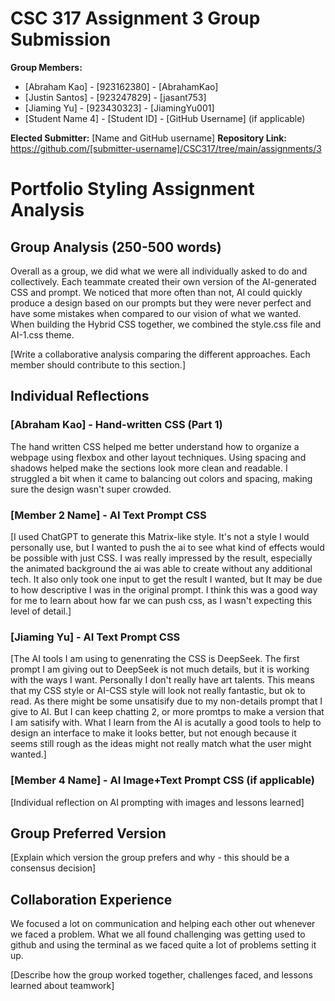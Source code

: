 # CSC 317 Assignment 3 Group Submission

**Group Members:**
- [Abraham Kao] - [923162380] - [AbrahamKao]
- [Justin Santos] - [923247829] - [jasant753]
- [Jiaming Yu] - [923430323] - [JiamingYu001]
- [Student Name 4] - [Student ID] - [GitHub Username] (if applicable)

**Elected Submitter:** [Name and GitHub username]
**Repository Link:** https://github.com/[submitter-username]/CSC317/tree/main/assignments/3

# Portfolio Styling Assignment Analysis

## Group Analysis (250-500 words)
Overall as a group, we did what we were all individually asked to do and collectively. Each teammate created their own version of the AI-generated CSS and prompt. We noticed that more often than not, AI could quickly produce a design based on our prompts but they were never perfect and have some mistakes when compared to our vision of what we wanted. When building the Hybrid CSS together, we combined the style.css file and AI-1.css theme.

[Write a collaborative analysis comparing the different approaches. Each member should contribute to this section.]

## Individual Reflections

### [Abraham Kao] - Hand-written CSS (Part 1)
The hand written CSS helped me better understand how to organize a webpage using flexbox and other layout techniques. Using spacing and shadows helped make the sections look more clean and readable.
I struggled a bit when it came to balancing out colors and spacing, making sure the design wasn't super crowded.

### [Member 2 Name] - AI Text Prompt CSS
[I used ChatGPT to generate this Matrix-like style. It's not a style I would personally use, but I wanted to push the ai
to see what kind of effects would be possible with just CSS. I was really impressed by the result, especially the
animated background the ai was able to create without any additional tech. It also only took one input to get the result
I wanted, but It may be due to how descriptive I was in the original prompt. I think this was a good way for me to learn
about how far we can push css, as I wasn't expecting this level of detail.]

### [Jiaming Yu] - AI Text Prompt CSS
[The AI tools I am using to genenrating the CSS is DeepSeek. The first prompt I am giving out to DeepSeek is not much details, but it is working with the ways I want. Personally I don't really have art talents. This means that my CSS style or AI-CSS style will look not really fantastic, but ok to read. As there might be some unsatisify due to my non-details prompt that I give to AI. But I can keep chatting 2, or more promtps to make a version that I am satisify with. What I learn from the AI is acutally a good tools to help to design an interface to make it looks better, but not enough because it seems still rough as the ideas might not really match what the user might wanted.]

### [Member 4 Name] - AI Image+Text Prompt CSS (if applicable)
[Individual reflection on AI prompting with images and lessons learned]

## Group Preferred Version
[Explain which version the group prefers and why - this should be a consensus decision]

## Collaboration Experience
We focused a lot on communication and helping each other out whenever we faced a problem. What we all found challenging was getting used to github and using the terminal as we faced quite a lot of problems setting it up. 

[Describe how the group worked together, challenges faced, and lessons learned about teamwork]
